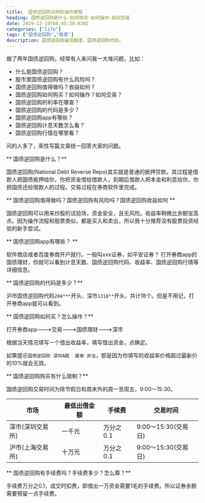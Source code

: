 ```yaml
---
title:  国债逆回购说明和操作教程
heading: 国债逆回购是什么-如何购买-如何操作-如何交易
date: 2019-12-10T08:45:29.039Z
categories: ["life"]
tags: ["国债逆回购","股票"]
description: 国债逆回购最低额度，国债逆回购代码。
---
```



做了两年国债逆回购，经常有人来问我一大堆问题，比如：
- 什么是国债逆回购？
- 股市里国债逆回购有什么风险吗？
- 国债逆回购值得做吗？收益如何？
- 国债逆回购如何购买？如何操作？如何交易？
- 国债逆回购的利率在哪查？
- 国债逆回购的代码是多少？
- 国债逆回购app有哪些？
- 国债逆回购计息天数怎么看？
- 国债逆回购行情在哪里看？


问的人多了，索性写篇文章统一回答大家的问题。

** 国债逆回购是什么？**

国债逆回购(National Debt  Reverse Repo)其实就是普通的抵押贷款。其过程是借款人把国债抵押给你，你把资金借给借款人，到期后借款人把本金和利息给你，你把国债还给借款人的过程。交易过程在券商软件里完成。

** 国债逆回购值得做吗？国债逆回购有风险吗？国债逆回购收益如何 **

国债逆回购可以用来炒股的试验场，资金安全，且无风险。收益率稍微比余额宝高点。因为操作流程和股票类似，都是买入和卖出，所以我十分推荐没有股票投资经验的新手尝试。

** 国债逆回购app有哪些？ **

软件商店或者百度券商开户就行。一般叫xxx证券，如平安证券？
打开券商app的国债理财，你就可以看到计息天数、国债逆回购代码、收益率、国债逆回购行情等详细信息。


** 国债逆回购的代码是多少？**

沪市国债逆回购代码`204***`开头、深市`1318**`开头，共计18个。但是不用记，打开券商app就可以看到。


** 国债逆回购如何买？怎么操作？**

打开券商app--->交易--->国债理财--->深市

根据当天情况填写一个借出收益率，填写借出资金，点确定。

如果提示`国债逆回购 深圳A股  废单 非法`，那是因为你填写的收益率价格超过最新价的10%就会无效。

** 国债逆回购购买有什么限制？**

国债逆回购交易时间为除节假日和周末外的周一至周五，9:00～15:30。

| 市场   | 最低出借金额 | 手续费 | 交易时间 |
| ------ | ------------ | ------ | -------- |
| 深市(深圳交易所) | 一千元  |  万分之0.1 |  9:00～15:30(交易日)       |
| 沪市(上海交易所) | 十万元  |  万分之0.1 |  9:00～15:30(交易日)       |


** 国债逆回购有手续费吗？手续费多少？怎么算？**

手续费万分之0.1，成交时扣费，即借出一万资金需要1毛的手续费。所以证券余额需要预留一点手续费。


